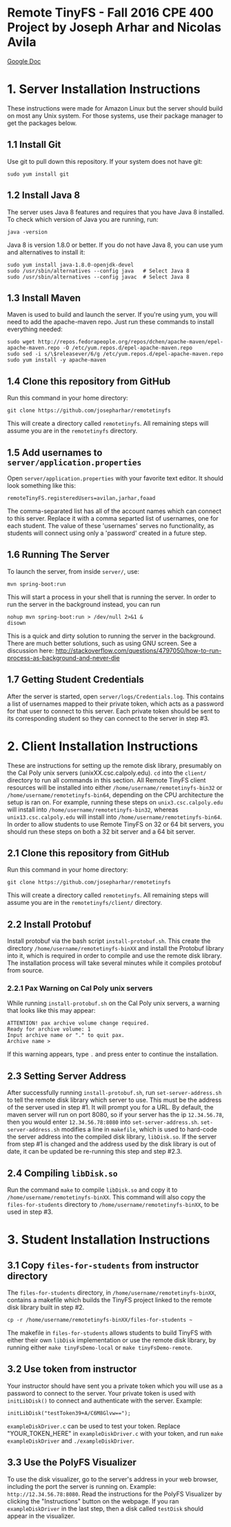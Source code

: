 # Remote TinyFS - Fall 2016 CPE 400 Project by Joseph Arhar and Nicolas Avila
[Google Doc](https://docs.google.com/document/d/1Y0KHQ00_FKQ2uBxDKG3h4CV9MQzGDEgeOx28NvSPXnI)

# 1. Server Installation Instructions
These instructions were made for Amazon Linux but the server should build on most any Unix system. For those systems, use their package manager to get the packages below.

## 1.1 Install Git
Use git to pull down this repository. If your system does not have git:
```
sudo yum install git
```

## 1.2 Install Java 8
The server uses Java 8 features and requires that you have Java 8 installed. To check which version of Java you are running, run:
```
java -version
```
Java 8 is version 1.8.0 or better. If you do not have Java 8, you can use yum and alternatives to install it:
```
sudo yum install java-1.8.0-openjdk-devel
sudo /usr/sbin/alternatives --config java   # Select Java 8
sudo /usr/sbin/alternatives --config javac  # Select Java 8
```

## 1.3 Install Maven
Maven is used to build and launch the server. If you're using yum, you will need to add the apache-maven repo. Just run these commands to install everything needed:
```
sudo wget http://repos.fedorapeople.org/repos/dchen/apache-maven/epel-apache-maven.repo -O /etc/yum.repos.d/epel-apache-maven.repo
sudo sed -i s/\$releasever/6/g /etc/yum.repos.d/epel-apache-maven.repo
sudo yum install -y apache-maven
```

## 1.4 Clone this repository from GitHub
Run this command in your home directory:
```
git clone https://github.com/josepharhar/remotetinyfs
```
This will create a directory called `remotetinyfs`. All remaining steps will assume you are in the `remotetinyfs` directory.

## 1.5 Add usernames to `server/application.properties`
Open `server/application.properties` with your favorite text editor. It should look something like this:
```
remoteTinyFS.registeredUsers=avilan,jarhar,foaad
```
The comma-separated list has all of the account names which can connect to this server. Replace it with a comma separted list of usernames, one for each student. The value of these 'usernames' serves no functionality, as students will connect using only a 'password' created in a future step.

## 1.6 Running The Server
To launch the server, from inside `server/`, use:
```
mvn spring-boot:run
```
This will start a process in your shell that is running the server.
In order to run the server in the background instead, you can run
```
nohup mvn spring-boot:run > /dev/null 2>&1 &
disown
```
This is a quick and dirty solution to running the server in the background. There are much better solutions, such as using GNU screen. See a discussion here: http://stackoverflow.com/questions/4797050/how-to-run-process-as-background-and-never-die

## 1.7 Getting Student Credentials
After the server is started, open `server/logs/Credentials.log`. This contains a list of usernames mapped to their private token, which acts as a password for that user to connect to this server. Each private token should be sent to its corresponding student so they can connect to the server in step #3.

# 2. Client Installation Instructions
These are instructions for setting up the remote disk library, presumably on the Cal Poly unix servers (unixXX.csc.calpoly.edu).
`cd` into the `client/` directory to run all commands in this section.
All Remote TinyFS client resources will be installed into either `/home/username/remotetinyfs-bin32` or `/home/username/remotetinyfs-bin64`, depending on the CPU architecture the setup is ran on. For example, running these steps on `unix3.csc.calpoly.edu` will install into `/home/username/remotetinyfs-bin32`, whereas `unix13.csc.calpoly.edu` will install into `/home/username/remotetinyfs-bin64`. In order to allow students to use Remote TinyFS on 32 or 64 bit servers, you should run these steps on both a 32 bit server and a 64 bit server.

## 2.1 Clone this repository from GitHub
Run this command in your home directory:
```
git clone https://github.com/josepharhar/remotetinyfs
```
This will create a directory called `remotetinyfs`. All remaining steps will assume you are in the `remotetinyfs/client/` directory.

## 2.2 Install Protobuf
Install protobuf via the bash script `install-protobuf.sh`. This create the directory `/home/username/remotetinyfs-binXX` and install the Protobuf library into it, which is required in order to compile and use the remote disk library. The installation process will take several minutes while it compiles protobuf from source.

### 2.2.1 Pax Warning on Cal Poly unix servers
While running `install-protobuf.sh` on the Cal Poly unix servers, a warning that looks like this may appear:
```
ATTENTION! pax archive volume change required.
Ready for archive volume: 1
Input archive name or "." to quit pax.
Archive name > 
```
If this warning appears, type `.` and press enter to continue the installation.

## 2.3 Setting Server Address
After successfully running `install-protobuf.sh`, run `set-server-address.sh` to tell the remote disk library which server to use. This must be the address of the server used in step #1. It will prompt you for a URL. By default, the maven server will run on port 8080, so if your server has the ip `12.34.56.78`, then you would enter `12.34.56.78:8080` into `set-server-address.sh`.
`set-server-address.sh` modifies a line in `makefile`, which is used to hard-code the server address into the compiled disk library, `libDisk.so`.
If the server from step #1 is changed and the address used by the disk library is out of date, it can be updated be re-running this step and step #2.3.

## 2.4 Compiling `libDisk.so`
Run the command `make` to compile `libDisk.so` and copy it to `/home/username/remotetinyfs-binXX`.
This command will also copy the `files-for-students` directory to `/home/username/remotetinyfs-binXX`, to be used in step #3.

# 3. Student Installation Instructions

## 3.1 Copy `files-for-students` from instructor directory
The `files-for-students` directory, in `/home/username/remotetinyfs-binXX`, contains a makefile which builds the TinyFS project linked to the remote disk library built in step #2.
```
cp -r /home/username/remotetinyfs-binXX/files-for-students ~
```
The makefile in `files-for-students` allows students to build TinyFS with either their own `libDisk` implementation or use the remote disk library, by running either `make tinyFsDemo-local` or `make tinyFsDemo-remote`.

## 3.2 Use token from instructor
Your instructor should have sent you a private token which you will use as a password to connect to the server.
Your private token is used with `initLibDisk()` to connect and authenticate with the server.
Example:
```
initLibDisk("testToken39+A/C6M8Glvw==");
```
`exampleDiskDriver.c` can be used to test your token. Replace "YOUR_TOKEN_HERE" in `exampleDiskDriver.c` with your token, and run `make exampleDiskDriver` and `./exampleDiskDriver`.

## 3.3 Use the PolyFS Visualizer
To use the disk visualizer, go to the server's address in your web browser, including the port the server is running on. Example: `http://12.34.56.78:8080`.
Read the instructions for the PolyFS Visualizer by clicking the "Instructions" button on the webpage.
If you ran `exampleDiskDriver` in the last step, then a disk called `testDisk` should appear in the visualizer.
